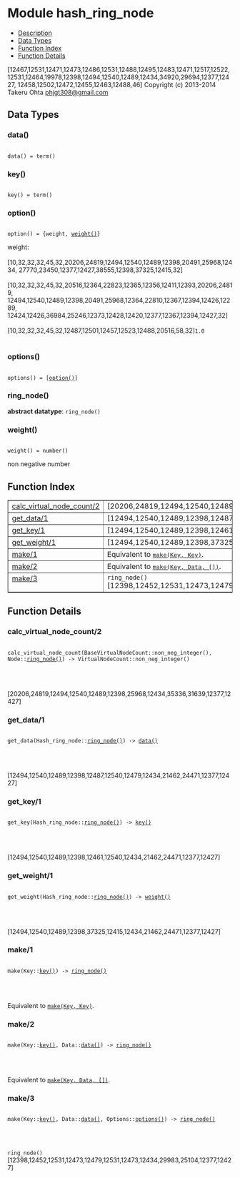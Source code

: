 

# Module hash_ring_node #
* [Description](#description)
* [Data Types](#types)
* [Function Index](#index)
* [Function Details](#functions)


[12467,12531,12471,12473,12486,12531,12488,12495,12483,12471,12517,12522,
 12531,12464,19978,12398,12494,12540,12489,12434,34920,29694,12377,12427,
 12458,12502,12472,12455,12463,12488,46]
Copyright (c) 2013-2014 Takeru Ohta <phjgt308@gmail.com>


<a name="types"></a>

## Data Types ##




### <a name="type-data">data()</a> ###



<pre><code>
data() = term()
</code></pre>





### <a name="type-key">key()</a> ###



<pre><code>
key() = term()
</code></pre>





### <a name="type-option">option()</a> ###



<pre><code>
option() = {weight, <a href="#type-weight">weight()</a>}
</code></pre>



  weight: 
<br></br>
[10,32,32,32,45,32,20206,24819,12494,12540,12489,12398,20491,25968,12434,
 27770,23450,12377,12427,38555,12398,37325,12415,32]
<br></br>
[10,32,32,32,45,32,20516,12364,22823,12365,12356,12411,12393,20206,24819,
 12494,12540,12489,12398,20491,25968,12364,22810,12367,12394,12426,12289,
 12424,12426,36984,25246,12373,12428,12420,12377,12367,12394,12427,32]
<br></br>
[10,32,32,32,45,32,12487,12501,12457,12523,12488,20516,58,32]`1.0` 
<br></br>




### <a name="type-options">options()</a> ###



<pre><code>
options() = [<a href="#type-option">option()</a>]
</code></pre>





### <a name="type-ring_node">ring_node()</a> ###


__abstract datatype__: `ring_node()`




### <a name="type-weight">weight()</a> ###



<pre><code>
weight() = number()
</code></pre>



 non negative number
<a name="index"></a>

## Function Index ##


<table width="100%" border="1" cellspacing="0" cellpadding="2" summary="function index"><tr><td valign="top"><a href="#calc_virtual_node_count-2">calc_virtual_node_count/2</a></td><td>[20206,24819,12494,12540,12489,12398,25968,12434,35336,31639,12377,12427,46]</td></tr><tr><td valign="top"><a href="#get_data-1">get_data/1</a></td><td>[12494,12540,12489,12398,12487,12540,12479,12434,21462,24471,12377,12427,46]</td></tr><tr><td valign="top"><a href="#get_key-1">get_key/1</a></td><td>[12494,12540,12489,12398,12461,12540,12434,21462,24471,12377,12427,46]</td></tr><tr><td valign="top"><a href="#get_weight-1">get_weight/1</a></td><td>[12494,12540,12489,12398,37325,12415,12434,21462,24471,12377,12427,46]</td></tr><tr><td valign="top"><a href="#make-1">make/1</a></td><td>Equivalent to <a href="#make-2"><tt>make(Key, Key)</tt></a>.</td></tr><tr><td valign="top"><a href="#make-2">make/2</a></td><td>Equivalent to <a href="#make-3"><tt>make(Key, Data, [])</tt></a>.</td></tr><tr><td valign="top"><a href="#make-3">make/3</a></td><td><code>ring_node()</code>[12398,12452,12531,12473,12479,12531,12473,12434,29983,25104,12377,12427,46]</td></tr></table>


<a name="functions"></a>

## Function Details ##

<a name="calc_virtual_node_count-2"></a>

### calc_virtual_node_count/2 ###


<pre><code>
calc_virtual_node_count(BaseVirtualNodeCount::non_neg_integer(), Node::<a href="#type-ring_node">ring_node()</a>) -&gt; VirtualNodeCount::non_neg_integer()
</code></pre>

<br></br>


[20206,24819,12494,12540,12489,12398,25968,12434,35336,31639,12377,12427]
<a name="get_data-1"></a>

### get_data/1 ###


<pre><code>
get_data(Hash_ring_node::<a href="#type-ring_node">ring_node()</a>) -&gt; <a href="#type-data">data()</a>
</code></pre>

<br></br>


[12494,12540,12489,12398,12487,12540,12479,12434,21462,24471,12377,12427]
<a name="get_key-1"></a>

### get_key/1 ###


<pre><code>
get_key(Hash_ring_node::<a href="#type-ring_node">ring_node()</a>) -&gt; <a href="#type-key">key()</a>
</code></pre>

<br></br>


[12494,12540,12489,12398,12461,12540,12434,21462,24471,12377,12427]
<a name="get_weight-1"></a>

### get_weight/1 ###


<pre><code>
get_weight(Hash_ring_node::<a href="#type-ring_node">ring_node()</a>) -&gt; <a href="#type-weight">weight()</a>
</code></pre>

<br></br>


[12494,12540,12489,12398,37325,12415,12434,21462,24471,12377,12427]
<a name="make-1"></a>

### make/1 ###


<pre><code>
make(Key::<a href="#type-key">key()</a>) -&gt; <a href="#type-ring_node">ring_node()</a>
</code></pre>

<br></br>


Equivalent to [`make(Key, Key)`](#make-2).
<a name="make-2"></a>

### make/2 ###


<pre><code>
make(Key::<a href="#type-key">key()</a>, Data::<a href="#type-data">data()</a>) -&gt; <a href="#type-ring_node">ring_node()</a>
</code></pre>

<br></br>


Equivalent to [`make(Key, Data, [])`](#make-3).
<a name="make-3"></a>

### make/3 ###


<pre><code>
make(Key::<a href="#type-key">key()</a>, Data::<a href="#type-data">data()</a>, Options::<a href="#type-options">options()</a>) -&gt; <a href="#type-ring_node">ring_node()</a>
</code></pre>

<br></br>


`ring_node()`[12398,12452,12531,12473,12479,12531,12473,12434,29983,25104,12377,12427]
